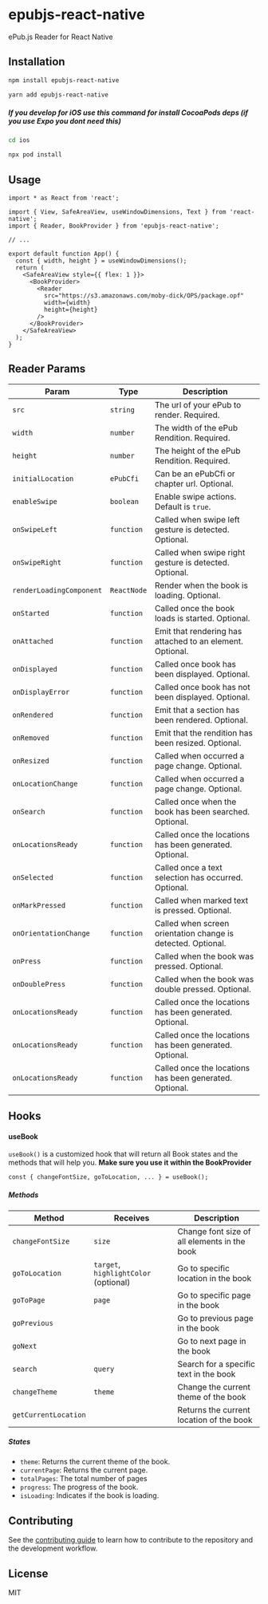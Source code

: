# epubjs-react-native

ePub.js Reader for React Native

## Installation

```sh
npm install epubjs-react-native
```

```sh
yarn add epubjs-react-native
```

##### If you develop for iOS use this command for install CocoaPods deps (if you use Expo you dont need this)

```sh
cd ios
```

```sh
npx pod install
```

## Usage

```tsx
import * as React from 'react';

import { View, SafeAreaView, useWindowDimensions, Text } from 'react-native';
import { Reader, BookProvider } from 'epubjs-react-native';

// ...

export default function App() {
  const { width, height } = useWindowDimensions();
  return (
    <SafeAreaView style={{ flex: 1 }}>
      <BookProvider>
        <Reader
          src="https://s3.amazonaws.com/moby-dick/OPS/package.opf"
          width={width}
          height={height}
        />
      </BookProvider>
    </SafeAreaView>
  );
}
```

## Reader Params

| Param                    | Type            | Description                                                                 |
| ------------------------ | --------------- | --------------------------------------------------------------------------- |
| `src`                    | `string`        | The url of your ePub to render. Required.                                   |
| `width`                  | `number`        | The width of the ePub Rendition. Required.                                  |
| `height`                 | `number`        | The height of the ePub Rendition. Required.                                 |
| `initialLocation`        | `ePubCfi`       | Can be an ePubCfi or chapter url. Optional.                                 |
| `enableSwipe`            | `boolean`       | Enable swipe actions. Default is `true`.                                    |
| `onSwipeLeft`            | `function`      | Called when swipe left gesture is detected. Optional.                       |
| `onSwipeRight`           | `function`      | Called when swipe right gesture is detected. Optional.                      |
| `renderLoadingComponent` | `ReactNode`     | Render when the book is loading. Optional.                                 |
| `onStarted`              | `function`      | Called once the book loads is started. Optional.                            |
| `onAttached`             | `function`      | Emit that rendering has attached to an element. Optional.                   |
| `onDisplayed`            | `function`      | Called once book has been displayed. Optional.                              |
| `onDisplayError`         | `function`      | Called once book has not been displayed. Optional.                          |
| `onRendered`             | `function`      | Emit that a section has been rendered. Optional.                            |
| `onRemoved`              | `function`      | Emit that the rendition has been resized. Optional.                         |
| `onResized`              | `function`      | Called when occurred a page change. Optional.                               |
| `onLocationChange`       | `function`      | Called when occurred a page change. Optional.                               |
| `onSearch`               | `function`      | Called once when the book has been searched. Optional.                      |
| `onLocationsReady`       | `function`      | Called once the locations has been generated. Optional.                     |
| `onSelected`             | `function`      | Called once a text selection has occurred. Optional.                        |
| `onMarkPressed`          | `function`      | Called when marked text is pressed. Optional.                               |
| `onOrientationChange`    | `function`      | Called when screen orientation change is detected. Optional.                |
| `onPress`                | `function`      | Called when the book was pressed. Optional.                                 |
| `onDoublePress`          | `function`      | Called when the book was double pressed. Optional.                          |
| `onLocationsReady`       | `function`      | Called once the locations has been generated. Optional.                     |
| `onLocationsReady`       | `function`      | Called once the locations has been generated. Optional.                     |
| `onLocationsReady`       | `function`      | Called once the locations has been generated. Optional.                     |

## Hooks

#### useBook

`useBook()` is a customized hook that will return all Book states and the methods that will help you. **Make sure you use it within the BookProvider**

```tsx
const { changeFontSize, goToLocation, ... } = useBook();
```

##### Methods

| Method                   | Receives        | Description                                                                 |
| ------------------------ | --------------- | --------------------------------------------------------------------------- |
| `changeFontSize`         | `size`          | Change font size of all elements in the book                                |
| `goToLocation`           | `target`, `highlightColor` (optional)| Go to specific location in the book                    |
| `goToPage`               | `page`          | Go to specific page in the book                                             |
| `goPrevious`             |                 | Go to previous page in the book                                             |
| `goNext`                 |                 | Go to next page in the book                                                 |
| `search`                 | `query`         | Search for a specific text in the book                                      |
| `changeTheme`            | `theme`         | Change the current theme of the book                                        |
| `getCurrentLocation`     |                 | Returns the current location of the book                                    |

##### States

* `theme`: Returns the current theme of the book.
* `currentPage`: Returns the current page.
* `totalPages`: The total number of pages
* `progress`: The progress of the book.
* `isLoading`: Indicates if the book is loading.

## Contributing

See the [contributing guide](CONTRIBUTING.md) to learn how to contribute to the repository and the development workflow.

## License

MIT
